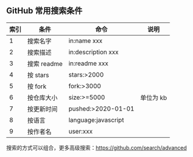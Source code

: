 ## GitHub 常用搜索条件

| 索引 | 条件        | 命令                | 说明      |
| ---- | ----------- | ------------------- | --------- |
| 1    | 搜索名字    | in:name xxx         |           |
| 2    | 搜索描述    | in:description xxx  |           |
| 3    | 搜索 readme | in:readme xxx       |           |
| 4    | 按 stars    | stars:>2000         |           |
| 5    | 按 fork     | fork:>3000          |           |
| 6    | 按仓库大小  | size:>=5000         | 单位为 kb |
| 7    | 按更新时间  | pushed:>2020-01-01  |           |
| 8    | 按语言      | language:javascript |           |
| 9    | 按作者名    | user:xxx            |           |

搜索的方式可以组合，更多高级搜索：https://github.com/search/advanced
